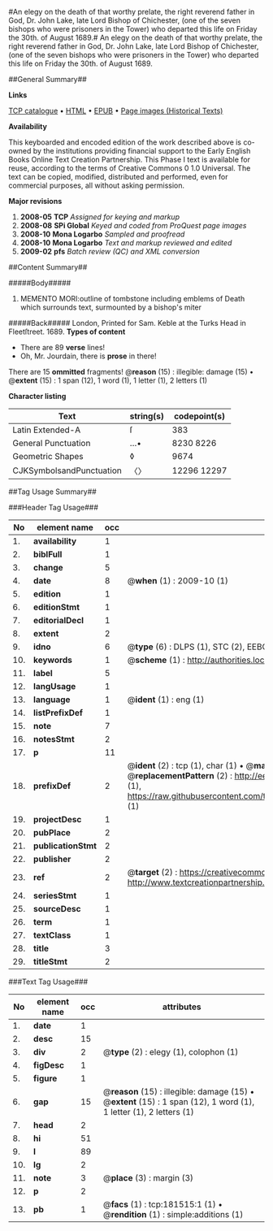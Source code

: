 #An elegy on the death of that worthy prelate, the right reverend father in God, Dr. John Lake, late Lord Bishop of Chichester, (one of the seven bishops who were prisoners in the Tower) who departed this life on Friday the 30th. of August 1689.#
An elegy on the death of that worthy prelate, the right reverend father in God, Dr. John Lake, late Lord Bishop of Chichester, (one of the seven bishops who were prisoners in the Tower) who departed this life on Friday the 30th. of August 1689.

##General Summary##

**Links**

[TCP catalogue](http://www.ota.ox.ac.uk/tcp/)  • 
[HTML](http://tei.it.ox.ac.uk/tcp/Texts-HTML/free/B03/B03214.html)  • 
[EPUB](http://tei.it.ox.ac.uk/tcp/Texts-EPUB/free/B03/B03214.epub) • 
[Page images (Historical Texts)](https://data.historicaltexts.jisc.ac.uk/view?pubId=eebo-99886954e&pageId=eebo-99886954e-181515-1)

**Availability**

This keyboarded and encoded edition of the
	       work described above is co-owned by the institutions
	       providing financial support to the Early English Books
	       Online Text Creation Partnership. This Phase I text is
	       available for reuse, according to the terms of Creative
	       Commons 0 1.0 Universal. The text can be copied,
	       modified, distributed and performed, even for
	       commercial purposes, all without asking permission.

**Major revisions**

1. __2008-05__ __TCP__ *Assigned for keying and markup*
1. __2008-08__ __SPi Global__ *Keyed and coded from ProQuest page images*
1. __2008-10__ __Mona Logarbo__ *Sampled and proofread*
1. __2008-10__ __Mona Logarbo__ *Text and markup reviewed and edited*
1. __2009-02__ __pfs__ *Batch review (QC) and XML conversion*

##Content Summary##

#####Body#####

1. MEMENTO MORI:outline of tombstone including emblems of Death which surrounds text, surmounted by a bishop's miter

#####Back#####
London, Printed for Sam. Keble at the Turks Head in Fleetſtreet. 1689.
**Types of content**

  * There are 89 **verse** lines!
  * Oh, Mr. Jourdain, there is **prose** in there!

There are 15 **ommitted** fragments! 
 @__reason__ (15) : illegible: damage (15)  •  @__extent__ (15) : 1 span (12), 1 word (1), 1 letter (1), 2 letters (1)

**Character listing**


|Text|string(s)|codepoint(s)|
|---|---|---|
|Latin Extended-A|ſ|383|
|General Punctuation|…•|8230 8226|
|Geometric Shapes|◊|9674|
|CJKSymbolsandPunctuation|〈〉|12296 12297|

##Tag Usage Summary##

###Header Tag Usage###

|No|element name|occ|attributes|
|---|---|---|---|
|1.|__availability__|1||
|2.|__biblFull__|1||
|3.|__change__|5||
|4.|__date__|8| @__when__ (1) : 2009-10 (1)|
|5.|__edition__|1||
|6.|__editionStmt__|1||
|7.|__editorialDecl__|1||
|8.|__extent__|2||
|9.|__idno__|6| @__type__ (6) : DLPS (1), STC (2), EEBO-CITATION (1), PROQUEST (1), VID (1)|
|10.|__keywords__|1| @__scheme__ (1) : http://authorities.loc.gov/ (1)|
|11.|__label__|5||
|12.|__langUsage__|1||
|13.|__language__|1| @__ident__ (1) : eng (1)|
|14.|__listPrefixDef__|1||
|15.|__note__|7||
|16.|__notesStmt__|2||
|17.|__p__|11||
|18.|__prefixDef__|2| @__ident__ (2) : tcp (1), char (1)  •  @__matchPattern__ (2) : ([0-9\-]+):([0-9IVX]+) (1), (.+) (1)  •  @__replacementPattern__ (2) : http://eebo.chadwyck.com/downloadtiff?vid=$1&page=$2 (1), https://raw.githubusercontent.com/textcreationpartnership/Texts/master/tcpchars.xml#$1 (1)|
|19.|__projectDesc__|1||
|20.|__pubPlace__|2||
|21.|__publicationStmt__|2||
|22.|__publisher__|2||
|23.|__ref__|2| @__target__ (2) : https://creativecommons.org/publicdomain/zero/1.0/ (1), http://www.textcreationpartnership.org/docs/. (1)|
|24.|__seriesStmt__|1||
|25.|__sourceDesc__|1||
|26.|__term__|1||
|27.|__textClass__|1||
|28.|__title__|3||
|29.|__titleStmt__|2||


###Text Tag Usage###

|No|element name|occ|attributes|
|---|---|---|---|
|1.|__date__|1||
|2.|__desc__|15||
|3.|__div__|2| @__type__ (2) : elegy (1), colophon (1)|
|4.|__figDesc__|1||
|5.|__figure__|1||
|6.|__gap__|15| @__reason__ (15) : illegible: damage (15)  •  @__extent__ (15) : 1 span (12), 1 word (1), 1 letter (1), 2 letters (1)|
|7.|__head__|2||
|8.|__hi__|51||
|9.|__l__|89||
|10.|__lg__|2||
|11.|__note__|3| @__place__ (3) : margin (3)|
|12.|__p__|2||
|13.|__pb__|1| @__facs__ (1) : tcp:181515:1 (1)  •  @__rendition__ (1) : simple:additions (1)|
